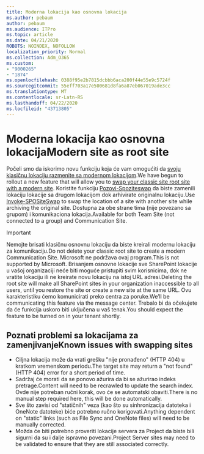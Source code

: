 ```yaml
---
title: Moderna lokacija kao osnovna lokacija
ms.author: pebaum
author: pebaum
ms.audience: ITPro
ms.topic: article
ms.date: 04/21/2020
ROBOTS: NOINDEX, NOFOLLOW
localization_priority: Normal
ms.collection: Adm_O365
ms.custom:
- "9000265"
- "1874"
ms.openlocfilehash: 0388f95e2b7815dcbbb6aca200f44e55e9c5724f
ms.sourcegitcommit: 55eff703a17e500681d8fa6a87eb067019ade3cc
ms.translationtype: MT
ms.contentlocale: sr-Latn-RS
ms.lasthandoff: 04/22/2020
ms.locfileid: "43713805"
---
```

# <a name="modern-site-as-root-site"></a><span data-ttu-id="ddbc2-102">Moderna lokacija kao osnovna lokacija</span><span class="sxs-lookup"><span data-stu-id="ddbc2-102">Modern site as root site</span></span>

<span data-ttu-id="ddbc2-103">Počeli smo da iskorimo novu funkciju koja će vam omogućiti da [svoju klasičnu lokaciju razmenite sa modernom lokacijom](https://docs.microsoft.com/sharepoint/modern-root-site).</span><span class="sxs-lookup"><span data-stu-id="ddbc2-103">We have begun to rollout a new feature that will allow you to [swap your classic site root site with a modern site](https://docs.microsoft.com/sharepoint/modern-root-site).</span></span> <span data-ttu-id="ddbc2-104">Koristite funkciju [Pozovi-Spoziteswap](https://docs.microsoft.com/powershell/module/sharepoint-online/invoke-spositeswap?view=sharepoint-ps) da biste zamenili lokaciju lokacije sa drugom lokacijom dok arhivirate originalnu lokaciju.</span><span class="sxs-lookup"><span data-stu-id="ddbc2-104">Use [Invoke-SPOSiteSwap](https://docs.microsoft.com/powershell/module/sharepoint-online/invoke-spositeswap?view=sharepoint-ps) to swap the location of a site with another site while archiving the original site.</span></span> <span data-ttu-id="ddbc2-105">Dostupna za obe strane tima (nije povezano sa grupom) i komunikaciona lokacija.</span><span class="sxs-lookup"><span data-stu-id="ddbc2-105">Available for both Team Site (not connected to a group) and Communication Site.</span></span>

>[!Important]
> <span data-ttu-id="ddbc2-106">Nemojte brisati klasičnu osnovnu lokaciju da biste kreirali modernu lokaciju za komunikaciju.</span><span class="sxs-lookup"><span data-stu-id="ddbc2-106">Do not delete your classic root site to create a modern Communication Site.</span></span> <span data-ttu-id="ddbc2-107">Microsoft ne podržava ovaj program.</span><span class="sxs-lookup"><span data-stu-id="ddbc2-107">This is not supported by Microsoft.</span></span> <span data-ttu-id="ddbc2-108">Brisanjem osnovne lokacije sve SharePoint lokacije u vašoj organizaciji neće biti moguće pristupiti svim korisnicima, dok ne vratite lokaciju ili ne kreirate novu lokaciju na istoj URL adresi.</span><span class="sxs-lookup"><span data-stu-id="ddbc2-108">Deleting the root site will make all SharePoint sites in your organization inaccessible to all users, until you restore the site or create a new site at the same URL.</span></span> <span data-ttu-id="ddbc2-109">Ovu karakteristiku ćemo komunicirati preko centra za poruke.</span><span class="sxs-lookup"><span data-stu-id="ddbc2-109">We’ll be communicating this feature via the message center.</span></span> <span data-ttu-id="ddbc2-110">Trebalo bi da očekujete da će funkcija uskoro biti uključena u vaš tenak.</span><span class="sxs-lookup"><span data-stu-id="ddbc2-110">You should expect the feature to be turned on in your tenant shortly.</span></span>

## <a name="known-issues-with-swapping-sites"></a><span data-ttu-id="ddbc2-111">Poznati problemi sa lokacijama za zamenjivanje</span><span class="sxs-lookup"><span data-stu-id="ddbc2-111">Known issues with swapping sites</span></span>
- <span data-ttu-id="ddbc2-112">Ciljna lokacija može da vrati grešku "nije pronađeno" (HTTP 404) u kratkom vremenskom periodu.</span><span class="sxs-lookup"><span data-stu-id="ddbc2-112">The target site may return a "not found" (HTTP 404) error for a short period of time.</span></span>
- <span data-ttu-id="ddbc2-113">Sadržaj će morati da se ponovo ažurira da bi se ažurirao indeks pretrage.</span><span class="sxs-lookup"><span data-stu-id="ddbc2-113">Content will need to be recrawled to update the search index.</span></span> <span data-ttu-id="ddbc2-114">Ovde nije potreban ručni korak, ovo će se automatski obaviti.</span><span class="sxs-lookup"><span data-stu-id="ddbc2-114">There is no manual step required here, this will be done automatically.</span></span>
- <span data-ttu-id="ddbc2-115">Sve što zavisi od "statičnih" veza (kao što su sinhronizacija datoteka i OneNote datoteke) biće potrebno ručno korigovati.</span><span class="sxs-lookup"><span data-stu-id="ddbc2-115">Anything dependent on "static" links (such as File Sync and OneNote files) will need to be manually corrected.</span></span>
- <span data-ttu-id="ddbc2-116">Možda će biti potrebno proveriti lokacije servera za Project da biste bili sigurni da su i dalje ispravno povezani.</span><span class="sxs-lookup"><span data-stu-id="ddbc2-116">Project Server sites may need to be validated to ensure that they are still associated correctly.</span></span> 
